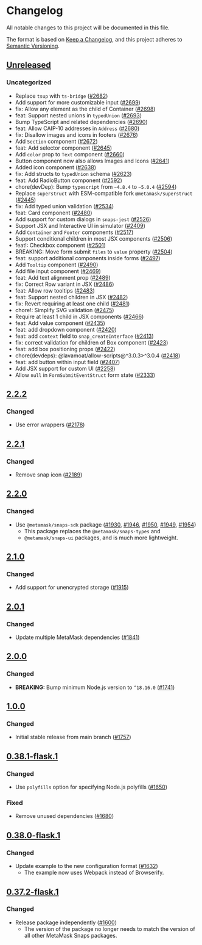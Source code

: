 # Changelog

All notable changes to this project will be documented in this file.

The format is based on [Keep a Changelog](https://keepachangelog.com/en/1.0.0/),
and this project adheres to [Semantic Versioning](https://semver.org/spec/v2.0.0.html).

## [Unreleased]

### Uncategorized

- Replace `tsup` with `ts-bridge` ([#2682](https://github.com/MetaMask/snaps/pull/2682))
- Add support for more customizable input ([#2699](https://github.com/MetaMask/snaps/pull/2699))
- fix: Allow any element as the child of Container ([#2698](https://github.com/MetaMask/snaps/pull/2698))
- feat: Support nested unions in `typedUnion` ([#2693](https://github.com/MetaMask/snaps/pull/2693))
- Bump TypeScript and related dependencies ([#2690](https://github.com/MetaMask/snaps/pull/2690))
- feat: Allow CAIP-10 addresses in `Address` ([#2680](https://github.com/MetaMask/snaps/pull/2680))
- fix: Disallow images and icons in footers ([#2676](https://github.com/MetaMask/snaps/pull/2676))
- Add `Section` component ([#2672](https://github.com/MetaMask/snaps/pull/2672))
- feat: Add selector component ([#2645](https://github.com/MetaMask/snaps/pull/2645))
- Add `color` prop to `Text` component ([#2660](https://github.com/MetaMask/snaps/pull/2660))
- Button component now also allows Images and Icons ([#2641](https://github.com/MetaMask/snaps/pull/2641))
- Added icon component ([#2638](https://github.com/MetaMask/snaps/pull/2638))
- fix: Add structs to `typedUnion` schema ([#2623](https://github.com/MetaMask/snaps/pull/2623))
- feat: Add RadioButton component ([#2592](https://github.com/MetaMask/snaps/pull/2592))
- chore(devDep): Bump `typescript` from `~4.8.4` to `~5.0.4` ([#2594](https://github.com/MetaMask/snaps/pull/2594))
- Replace `superstruct` with ESM-compatible fork `@metamask/superstruct` ([#2445](https://github.com/MetaMask/snaps/pull/2445))
- fix: Add typed union validation ([#2534](https://github.com/MetaMask/snaps/pull/2534))
- feat: Card component ([#2480](https://github.com/MetaMask/snaps/pull/2480))
- Add support for custom dialogs in `snaps-jest` ([#2526](https://github.com/MetaMask/snaps/pull/2526))
- Support JSX and Interactive UI in simulator ([#2409](https://github.com/MetaMask/snaps/pull/2409))
- Add `Container` and `Footer` components ([#2517](https://github.com/MetaMask/snaps/pull/2517))
- Support conditional children in most JSX components ([#2506](https://github.com/MetaMask/snaps/pull/2506))
- feat!: Checkbox component ([#2501](https://github.com/MetaMask/snaps/pull/2501))
- BREAKING: Move form submit `files` to `value` property ([#2504](https://github.com/MetaMask/snaps/pull/2504))
- feat: support additional components inside forms ([#2497](https://github.com/MetaMask/snaps/pull/2497))
- Add `Tooltip` component ([#2490](https://github.com/MetaMask/snaps/pull/2490))
- Add file input component ([#2469](https://github.com/MetaMask/snaps/pull/2469))
- feat: Add text alignment prop ([#2489](https://github.com/MetaMask/snaps/pull/2489))
- fix: Correct Row variant in JSX ([#2486](https://github.com/MetaMask/snaps/pull/2486))
- feat: Allow row tooltips ([#2483](https://github.com/MetaMask/snaps/pull/2483))
- feat: Support nested children in JSX ([#2482](https://github.com/MetaMask/snaps/pull/2482))
- fix: Revert requiring at least one child ([#2481](https://github.com/MetaMask/snaps/pull/2481))
- chore!: Simplify SVG validation ([#2475](https://github.com/MetaMask/snaps/pull/2475))
- Require at least 1 child in JSX components ([#2466](https://github.com/MetaMask/snaps/pull/2466))
- feat: Add value component ([#2435](https://github.com/MetaMask/snaps/pull/2435))
- feat: add dropdown component ([#2420](https://github.com/MetaMask/snaps/pull/2420))
- feat: add `context` field to `snap_createInterface` ([#2413](https://github.com/MetaMask/snaps/pull/2413))
- fix: correct validation for children of Box component ([#2423](https://github.com/MetaMask/snaps/pull/2423))
- feat: add box positioning props ([#2422](https://github.com/MetaMask/snaps/pull/2422))
- chore(devdeps): @lavamoat/allow-scripts@^3.0.3>^3.0.4 ([#2418](https://github.com/MetaMask/snaps/pull/2418))
- feat: add button within input field ([#2407](https://github.com/MetaMask/snaps/pull/2407))
- Add JSX support for custom UI ([#2258](https://github.com/MetaMask/snaps/pull/2258))
- Allow `null` in `FormSubmitEventStruct` form state ([#2333](https://github.com/MetaMask/snaps/pull/2333))

## [2.2.2]

### Changed

- Use error wrappers ([#2178](https://github.com/MetaMask/snaps/pull/2178))

## [2.2.1]

### Changed

- Remove snap icon ([#2189](https://github.com/MetaMask/snaps/pull/2189))

## [2.2.0]

### Changed

- Use `@metamask/snaps-sdk` package ([#1930](https://github.com/MetaMask/snaps/pull/1930),
  [#1946](https://github.com/MetaMask/snaps/pull/1946), [#1950](https://github.com/MetaMask/snaps/pull/1950),
  [#1949](https://github.com/MetaMask/snaps/pull/1949), [#1954](https://github.com/MetaMask/snaps/pull/1954))
  - This package replaces the `@metamask/snaps-types` and
  - `@metamask/snaps-ui` packages, and is much more lightweight.

## [2.1.0]

### Changed

- Add support for unencrypted storage ([#1915](https://github.com/MetaMask/snaps/pull/1915))

## [2.0.1]

### Changed

- Update multiple MetaMask dependencies ([#1841](https://github.com/MetaMask/snaps/pull/1841))

## [2.0.0]

### Changed

- **BREAKING:** Bump minimum Node.js version to `^18.16.0` ([#1741](https://github.com/MetaMask/snaps/pull/1741))

## [1.0.0]

### Changed

- Initial stable release from main branch ([#1757](https://github.com/MetaMask/snaps/pull/1757))

## [0.38.1-flask.1]

### Changed

- Use `polyfills` option for specifying Node.js polyfills ([#1650](https://github.com/MetaMask/snaps/pull/1650))

### Fixed

- Remove unused dependencies ([#1680](https://github.com/MetaMask/snaps/pull/1680))

## [0.38.0-flask.1]

### Changed

- Update example to the new configuration format ([#1632](https://github.com/MetaMask/snaps/pull/1632))
  - The example now uses Webpack instead of Browserify.

## [0.37.2-flask.1]

### Changed

- Release package independently ([#1600](https://github.com/MetaMask/snaps/pull/1600))
  - The version of the package no longer needs to match the version of all other
    MetaMask Snaps packages.

[Unreleased]: https://github.com/MetaMask/snaps/compare/@metamask/manage-state-example-snap@2.2.2...HEAD
[2.2.2]: https://github.com/MetaMask/snaps/compare/@metamask/manage-state-example-snap@2.2.1...@metamask/manage-state-example-snap@2.2.2
[2.2.1]: https://github.com/MetaMask/snaps/compare/@metamask/manage-state-example-snap@2.2.0...@metamask/manage-state-example-snap@2.2.1
[2.2.0]: https://github.com/MetaMask/snaps/compare/@metamask/manage-state-example-snap@2.1.0...@metamask/manage-state-example-snap@2.2.0
[2.1.0]: https://github.com/MetaMask/snaps/compare/@metamask/manage-state-example-snap@2.0.1...@metamask/manage-state-example-snap@2.1.0
[2.0.1]: https://github.com/MetaMask/snaps/compare/@metamask/manage-state-example-snap@2.0.0...@metamask/manage-state-example-snap@2.0.1
[2.0.0]: https://github.com/MetaMask/snaps/compare/@metamask/manage-state-example-snap@1.0.0...@metamask/manage-state-example-snap@2.0.0
[1.0.0]: https://github.com/MetaMask/snaps/compare/@metamask/manage-state-example-snap@0.38.1-flask.1...@metamask/manage-state-example-snap@1.0.0
[0.38.1-flask.1]: https://github.com/MetaMask/snaps/compare/@metamask/manage-state-example-snap@0.38.0-flask.1...@metamask/manage-state-example-snap@0.38.1-flask.1
[0.38.0-flask.1]: https://github.com/MetaMask/snaps/compare/@metamask/manage-state-example-snap@0.37.2-flask.1...@metamask/manage-state-example-snap@0.38.0-flask.1
[0.37.2-flask.1]: https://github.com/MetaMask/snaps/releases/tag/@metamask/manage-state-example-snap@0.37.2-flask.1
